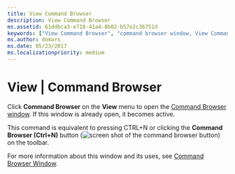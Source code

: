 ```yaml
---
title: View Command Browser
description: View Command Browser
ms.assetid: 61ddbca3-e718-41a4-8b02-b57e2c36751d
keywords: ["View Command Browser", "command browser window, View Command Browser"]
ms.author: domars
ms.date: 05/23/2017
ms.localizationpriority: medium
---
```


# View | Command Browser


Click **Command Browser** on the **View** menu to open the [Command Browser window](command-browser-window.md). If this window is already open, it becomes active.

This command is equivalent to pressing CTRL+N or clicking the **Command Browser (Ctrl+N)** button (![screen shot of the command browser button](images/window-command-browser-icon.png)) on the toolbar.

For more information about this window and its uses, see [Command Browser Window](command-browser-window.md).

 

 





